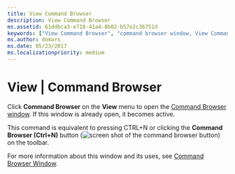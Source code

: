 ```yaml
---
title: View Command Browser
description: View Command Browser
ms.assetid: 61ddbca3-e718-41a4-8b02-b57e2c36751d
keywords: ["View Command Browser", "command browser window, View Command Browser"]
ms.author: domars
ms.date: 05/23/2017
ms.localizationpriority: medium
---
```


# View | Command Browser


Click **Command Browser** on the **View** menu to open the [Command Browser window](command-browser-window.md). If this window is already open, it becomes active.

This command is equivalent to pressing CTRL+N or clicking the **Command Browser (Ctrl+N)** button (![screen shot of the command browser button](images/window-command-browser-icon.png)) on the toolbar.

For more information about this window and its uses, see [Command Browser Window](command-browser-window.md).

 

 





